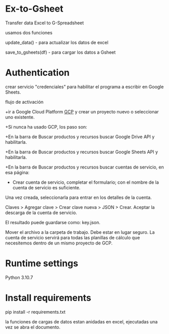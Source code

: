 # Ex-to-Gsheet

Transfer data Excel to G-Spreadsheet

usamos dos funciones

update_data() - para actualizar los datos de excel

save_to_gsheets(df) - para cargar los datos a Gsheet

# Authentication
crear servicio "credenciales" para habilitar el programa a escribir en Google Sheets. 

flujo de activación

+ir a Google Cloud Platform [GCP]('https://console.cloud.google.com/welcome?') y crear un proyecto nuevo o seleccionar uno existente. 

+Si nunca ha usado GCP, los paso son:

+En la barra de Buscar productos y recursos buscar Google Drive API y habilitarla.

+En la barra de Buscar productos y recursos buscar Google Sheets API y habilitarla.

+En la barra de Buscar productos y recursos buscar cuentas de servicio, en esa página:

+ Crear cuenta de servicio, completar el formulario; con el nombre de la cuenta de servicio es suficiente.

Una vez creada, seleccionarla para entrar en los detalles de la cuenta.

Claves > Agregar clave > Crear clave nueva > JSON > Crear. Aceptar la descarga de la cuenta de servicio. 

El resultado puede guardarse como: key.json.

Mover el archivo a la carpeta de trabajo. Debe estar en lugar seguro.
La cuenta de servicio servirá para todas las planillas de cálculo que necesitemos dentro de un mismo proyecto de GCP.

# Runtime settings
Python 3.10.7

# Install requirements
pip install -r requirements.txt

la funciones de cargas de datos estan anidadas en excel, ejecutadas una vez se abra el documento.

